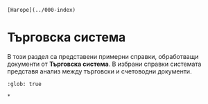 ```{only} html
[Нагоре](../000-index)
```

# Търговска система

В този раздел са представени примерни справки, обработващи документи от **Търговска система**. В избрани справки системата представя анализ между търговски и счетоводни документи.  

```{toctree}
:glob: true

*
```
